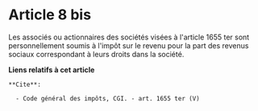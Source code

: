 # Article 8 bis

Les associés ou actionnaires des sociétés visées à l'article 1655 ter sont personnellement soumis à l'impôt sur le revenu
pour la part des revenus sociaux correspondant à leurs droits dans la société.

**Liens relatifs à cet article**

	**Cite**:

	  - Code général des impôts, CGI. - art. 1655 ter (V)
